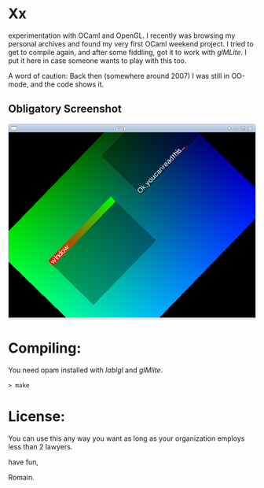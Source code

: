 Xx
==

experimentation with OCaml and OpenGL.
I recently was browsing my personal archives and found my very first OCaml weekend project. I tried to get to compile again, and after some fiddling, got it to work with _glMLite_. I put it here in case someone wants to play with this too. 

A word of caution: Back then (somewhere around 2007) I was still in OO-mode, and the code shows it.

Obligatory Screenshot
---------------------

![Alt text](./doc/xx.png)


Compiling:
==========

You need opam installed with _lablgl_ and _glMlite_.

    
    > make



License:
========

You can use this any way you want as long as your organization employs less 
than 2 lawyers.

have fun,

Romain.





